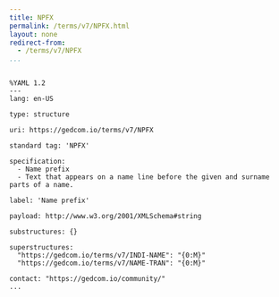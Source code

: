 ```yaml
---
title: NPFX
permalink: /terms/v7/NPFX.html
layout: none
redirect-from:
  - /terms/v7/NPFX
...
```


```

%YAML 1.2
---
lang: en-US

type: structure

uri: https://gedcom.io/terms/v7/NPFX

standard tag: 'NPFX'

specification:
  - Name prefix
  - Text that appears on a name line before the given and surname parts of a name.

label: 'Name prefix'

payload: http://www.w3.org/2001/XMLSchema#string

substructures: {}

superstructures:
  "https://gedcom.io/terms/v7/INDI-NAME": "{0:M}"
  "https://gedcom.io/terms/v7/NAME-TRAN": "{0:M}"

contact: "https://gedcom.io/community/"
...

```
